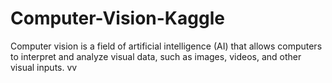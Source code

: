 # Computer-Vision-Kaggle
Computer vision is a field of artificial intelligence (AI) that allows computers to interpret and analyze visual data, such as images, videos, and other visual inputs. 
vv
